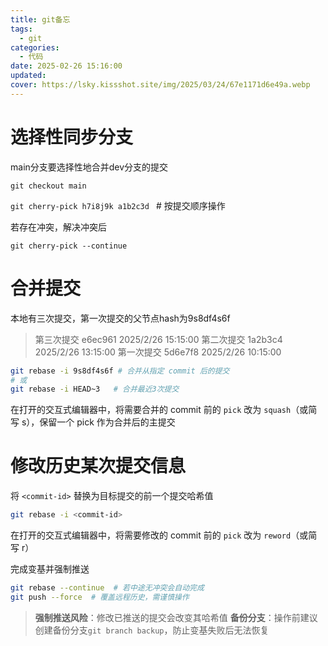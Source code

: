 ```yaml
---
title: git备忘
tags:
  - git
categories:
  - 代码
date: 2025-02-26 15:16:00
updated: 
cover: https://lsky.kissshot.site/img/2025/03/24/67e1171d6e49a.webp
---
```

# 选择性同步分支

main分支要选择性地合并dev分支的提交

`git checkout main`

`git cherry-pick h7i8j9k a1b2c3d ` # 按提交顺序操作

若存在冲突，解决冲突后

`git cherry-pick --continue`

# 合并提交

本地有三次提交，第一次提交的父节点hash为9s8df4s6f

>第三次提交  e6ec961  2025/2/26 15:15:00
>第二次提交  1a2b3c4  2025/2/26 13:15:00
>第一次提交  5d6e7f8  2025/2/26 10:15:00

```bash
git rebase -i 9s8df4s6f # 合并从指定 commit 后的提交
# 或
git rebase -i HEAD~3   # 合并最近3次提交
```

在打开的交互式编辑器中，将需要合并的 commit 前的 `pick` 改为 `squash`（或简写 s），保留一个 pick 作为合并后的主提交
# 修改历史某次提交信息

将 `<commit-id>` 替换为目标提交的前一个提交哈希值

```bash
git rebase -i <commit-id>
```

在打开的交互式编辑器中，将需要修改的 commit 前的 `pick` 改为 `reword`（或简写 r）

完成变基并强制推送
```bash
git rebase --continue  # 若中途无冲突会自动完成
git push --force  # 覆盖远程历史，需谨慎操作
```

>**强制推送风险**：修改已推送的提交会改变其哈希值
>**备份分支**：操作前建议创建备份分支`git branch backup`，防止变基失败后无法恢复